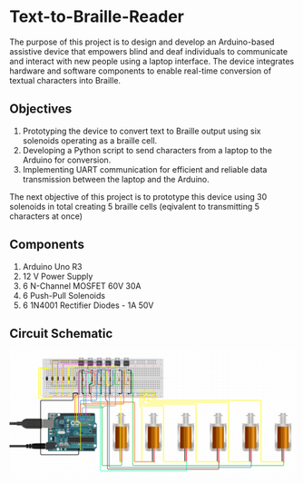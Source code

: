 # Text-to-Braille-Reader
The purpose of this project is to design and develop an Arduino-based assistive device that empowers blind and deaf individuals to communicate and interact with new people using a laptop interface. The device integrates hardware and software components to enable real-time conversion of textual characters into Braille.

## Objectives
1. Prototyping the device to convert text to Braille output using six solenoids operating as a braille cell.
2. Developing a Python script to send characters from a laptop to the Arduino for conversion.
3. Implementing UART communication for efficient and reliable data transmission between the laptop and the Arduino.

The next objective of this project is to prototype this device using 30 solenoids in total creating 5 braille cells (eqivalent to transmitting 5 characters at once)

## Components
1. Arduino Uno R3
2. 12 V Power Supply
3. 6 N-Channel MOSFET 60V 30A
4. 6 Push-Pull Solenoids
5. 6 1N4001 Rectifier Diodes - 1A 50V

## Circuit Schematic 
<div align="center">
  <img src="./CircuitSchematic1.png" />
</div>
<br/>
